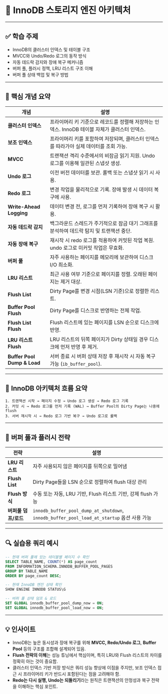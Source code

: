 # 📘 InnoDB 스토리지 엔진 아키텍처

---

## ✅ 학습 주제

* InnoDB의 클러스터 인덱스 및 테이블 구조
* MVCC와 Undo/Redo 로그의 동작 방식
* 자동 데드락 감지와 장애 복구 메커니즘
* 버퍼 풀, 플러시 정책, LRU 리스트 구조 이해
* 버퍼 풀 상태 백업 및 복구 방법

---

## 🧩 핵심 개념 요약

| 개념                          | 설명                                                       |
| --------------------------- | -------------------------------------------------------- |
| **클러스터 인덱스**                | 프라이머리 키 기준으로 레코드를 정렬해 저장하는 인덱스. InnoDB 테이블 자체가 클러스터 인덱스. |
| **보조 인덱스**                  | 프라이머리 키를 포함하여 저장되며, 클러스터 인덱스를 따라가야 실제 데이터를 조회 가능.        |
| **MVCC**                    | 트랜잭션 격리 수준에서의 비잠금 읽기 지원. Undo 로그를 이용해 일관된 스냅샷 생성.        |
| **Undo 로그**                 | 이전 버전 데이터를 보관. 롤백 또는 스냅샷 읽기 시 사용.                        |
| **Redo 로그**                 | 변경 작업을 물리적으로 기록. 장애 발생 시 데이터 복구에 사용.                     |
| **Write-Ahead Logging**     | 데이터 변경 전, 로그를 먼저 기록하여 장애 복구 시 활용.                        |
| **자동 데드락 감지**               | 백그라운드 스레드가 주기적으로 잠금 대기 그래프를 분석하여 데드락 탐지 및 트랜잭션 중단.       |
| **자동 장애 복구**                | 재시작 시 redo 로그를 적용하여 커밋된 작업 복원. undo 로그로 미커밋 작업은 무효화.     |
| **버퍼 풀**                    | 자주 사용하는 페이지를 메모리에 보관하여 디스크 I/O 최소화.                      |
| **LRU 리스트**                 | 최근 사용 여부 기준으로 페이지를 정렬. 오래된 페이지는 제거 대상.                   |
| **Flush List**              | Dirty Page를 변경 시점(LSN 기준)으로 정렬한 리스트.                     |
| **Buffer Pool Flush**       | Dirty Page를 디스크로 반영하는 전체 작업.                             |
| **Flush List Flush**        | Flush 리스트에 있는 페이지를 LSN 순으로 디스크에 반영.                      |
| **LRU 리스트 Flush**           | LRU 리스트의 뒤쪽 페이지가 Dirty 상태일 경우 디스크에 먼저 반영 후 제거.           |
| **Buffer Pool Dump & Load** | 서버 종료 시 버퍼 상태 저장 후 재시작 시 자동 복구 가능 (`ib_buffer_pool`).    |

---

## 🔄 InnoDB 아키텍처 흐름 요약

```
1. 트랜잭션 시작 → 페이지 수정 → Undo 로그 생성 → Redo 로그 기록
2. 커밋 시 → Redo 로그를 먼저 기록 (WAL) → Buffer Pool의 Dirty Page는 나중에 flush
3. 서버 재시작 시 → Redo 로그 기반 복구 → Undo 로그로 롤백
```

---

## 🧠 버퍼 풀과 플러시 전략

| 전략             | 설명                                                                                   |
| -------------- | ------------------------------------------------------------------------------------ |
| **LRU 리스트**    | 자주 사용되지 않은 페이지를 뒤쪽으로 밀어냄                                                             |
| **Flush List** | Dirty Page들을 LSN 순으로 정렬하여 flush 대상 관리                                                |
| **Flush 방식**   | 수동 또는 자동, LRU 기반, Flush 리스트 기반, 강제 flush 가능                                          |
| **버퍼풀 덤프/로드**  | `innodb_buffer_pool_dump_at_shutdown`, `innodb_buffer_pool_load_at_startup` 옵션 사용 가능 |

---

## 🔍 실습용 쿼리 예시

```sql
-- 현재 버퍼 풀에 있는 테이블별 페이지 수 확인
SELECT TABLE_NAME, COUNT(*) AS page_count
FROM INFORMATION_SCHEMA.INNODB_BUFFER_POOL_PAGES
GROUP BY TABLE_NAME
ORDER BY page_count DESC;

-- 현재 InnoDB 엔진 상태 확인
SHOW ENGINE INNODB STATUS\G

-- 버퍼 풀 상태 덤프 & 로드
SET GLOBAL innodb_buffer_pool_dump_now = ON;
SET GLOBAL innodb_buffer_pool_load_now = ON;
```

---

## 💡 인사이트

* InnoDB는 높은 동시성과 장애 복구를 위해 **MVCC, Redo/Undo 로그**, **Buffer Pool** 등의 구조를 조합해 설계되어 있음.
* **Flush 전략의 이해**는 성능 튜닝에서 핵심이며, 특히 LRU와 Flush 리스트의 차이를 정확히 아는 것이 중요함.
* 클러스터 인덱스 기반 저장 방식은 쿼리 성능 향상에 이점을 주지만, 보조 인덱스 접근 시 프라이머리 키가 반드시 포함된다는 점을 고려해야 함.
* **Redo는 다시 실행, Undo는 되돌리기**라는 원칙은 트랜잭션의 안정성과 복구 전략을 이해하는 핵심 포인트.


